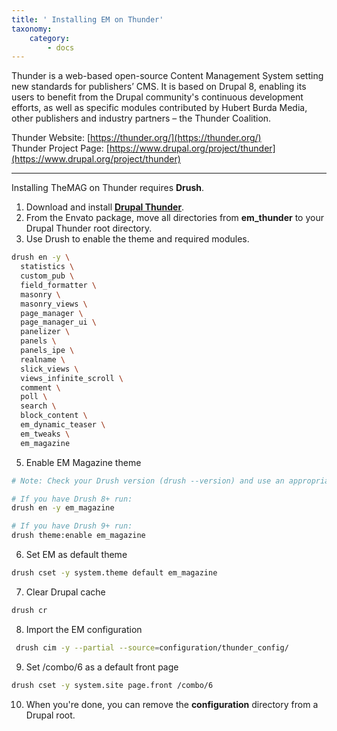 ```yaml
---
title: ' Installing EM on Thunder'
taxonomy:
    category:
        - docs
---
```


Thunder is a web-based open-source Content Management System setting new standards for publishers’ CMS. It is based on Drupal 8, enabling its users to benefit from the Drupal community's continuous development efforts, as well as specific modules contributed by Hubert Burda Media, other publishers and industry partners – the Thunder Coalition.

Thunder Website: [https://thunder.org/](https://thunder.org/)<br>
Thunder Project Page: [https://www.drupal.org/project/thunder](https://www.drupal.org/project/thunder)

<hr>

Installing TheMAG on Thunder requires **Drush**.

1. Download and install [**Drupal Thunder**](https://www.drupal.org/project/thunder).
2. From the Envato package, move all directories from **em_thunder** to your Drupal Thunder root directory.
4. Use Drush to enable the theme and required modules.

```sh
drush en -y \
  statistics \
  custom_pub \
  field_formatter \
  masonry \
  masonry_views \
  page_manager \
  page_manager_ui \
  panelizer \
  panels \
  panels_ipe \
  realname \
  slick_views \
  views_infinite_scroll \
  comment \
  poll \
  search \
  block_content \
  em_dynamic_teaser \
  em_tweaks \
  em_magazine
```

5. Enable EM Magazine theme

```sh
# Note: Check your Drush version (drush --version) and use an appropriate command to enable the theme:

# If you have Drush 8+ run:
drush en -y em_magazine

# If you have Drush 9+ run:
drush theme:enable em_magazine
```

6. Set EM as default theme

```sh
drush cset -y system.theme default em_magazine
```

7. Clear Drupal cache

```sh
drush cr
```

8. Import the EM configuration

```sh
 drush cim -y --partial --source=configuration/thunder_config/
```

9. Set /combo/6 as a default front page

```sh
drush cset -y system.site page.front /combo/6
```

10. When you're done, you can remove the **configuration** directory from a Drupal root.

